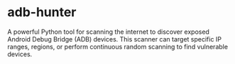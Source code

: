 # adb-hunter
A powerful Python tool for scanning the internet to discover exposed Android Debug Bridge (ADB) devices. This scanner can target specific IP ranges, regions, or perform continuous random scanning to find vulnerable devices.
